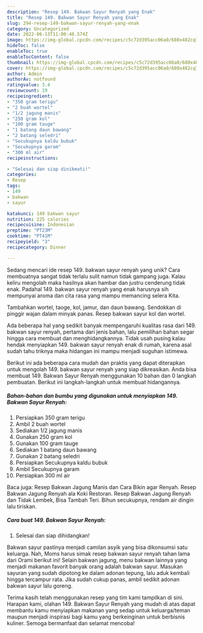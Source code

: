 ```yaml
---
description: "Resep 149. Bakwan Sayur Renyah yang Enak"
title: "Resep 149. Bakwan Sayur Renyah yang Enak"
slug: 294-resep-149-bakwan-sayur-renyah-yang-enak
category: Uncategorized
date: 2022-06-13T11:00:48.574Z
image: https://img-global.cpcdn.com/recipes/c5c72d395acc06a0/680x482cq70/149-bakwan-sayur-renyah-foto-resep-utama.jpg
hideToc: false
enableToc: true
enableTocContent: false
thumbnail: https://img-global.cpcdn.com/recipes/c5c72d395acc06a0/680x482cq70/149-bakwan-sayur-renyah-foto-resep-utama.jpg
cover: https://img-global.cpcdn.com/recipes/c5c72d395acc06a0/680x482cq70/149-bakwan-sayur-renyah-foto-resep-utama.jpg
author: Admin
authorAv: notfound
ratingvalue: 3.4
reviewcount: 19
recipeingredient:
- "350 gram terigu"
- "2 buah wortel"
- "1/2 jagung manis"
- "250 gram kol"
- "100 gram tauge"
- "1 batang daun bawang"
- "2 batang seledri"
- "Secukupnya kaldu bubuk"
- "Secukupnya garam"
- "300 ml air"
recipeinstructions:

- "Selesai dan siap dinikmati!"
categories:
- Resep
tags:
- 149
- bakwan
- sayur

katakunci: 149 bakwan sayur 
nutrition: 225 calories
recipecuisine: Indonesian
preptime: "PT23M"
cooktime: "PT41M"
recipeyield: "3"
recipecategory: Dinner

---
```





Sedang mencari ide resep 149. bakwan sayur renyah yang unik? Cara membuatnya sangat tidak terlalu sulit namun tidak gampang juga. Kalau keliru mengolah maka hasilnya akan hambar dan justru cenderung tidak enak. Padahal 149. bakwan sayur renyah yang enak harusnya sih mempunyai aroma dan cita rasa yang mampu memancing selera Kita.





Tambahkan wortel, taoge, kol, jamur, dan daun bawang. Sendokkan di pinggir wajan dalam minyak panas. Resep bakwan sayur kol dan wortel.

Ada beberapa hal yang sedikit banyak mempengaruhi kualitas rasa dari 149. bakwan sayur renyah, pertama dari jenis bahan, lalu pemilihan bahan segar hingga cara membuat dan menghidangkannya. Tidak usah pusing kalau hendak menyiapkan 149. bakwan sayur renyah enak di rumah, karena asal sudah tahu triknya maka hidangan ini mampu menjadi suguhan istimewa.






Berikut ini ada beberapa cara mudah dan praktis yang dapat diterapkan untuk mengolah 149. bakwan sayur renyah yang siap dikreasikan. Anda bisa membuat 149. Bakwan Sayur Renyah menggunakan 10 bahan dan 0 langkah pembuatan. Berikut ini langkah-langkah untuk membuat hidangannya.

<!--inarticleads1-->

##### Bahan-bahan dan bumbu yang digunakan untuk menyiapkan 149. Bakwan Sayur Renyah:

1. Persiapkan 350 gram terigu
1. Ambil 2 buah wortel
1. Sediakan 1/2 jagung manis
1. Gunakan 250 gram kol
1. Gunakan 100 gram tauge
1. Sediakan 1 batang daun bawang
1. Gunakan 2 batang seledri
1. Persiapkan Secukupnya kaldu bubuk
1. Ambil Secukupnya garam
1. Persiapkan 300 ml air


Baca juga: Resep Bakwan Jagung Manis dan Cara Bikin agar Renyah. Resep Bakwan Jagung Renyah ala Koki Restoran. Resep Bakwan Jagung Renyah dan Tidak Lembek, Bisa Tambah Teri. Bihun secukupnya, rendam air dingin lalu tiriskan. 

<!--inarticleads2-->

##### Cara buat 149. Bakwan Sayur Renyah:


1. Selesai dan siap dihidangkan!

Bakwan sayur pastinya menjadi camilan asyik yang bisa dikonsumsi satu keluarga. Nah, Moms harus simak resep bakwan sayur renyah tahan lama dari Orami berikut ini! Selain bakwan jagung, menu bakwan lainnya yang menjadi makanan favorit banyak orang adalah bakwan sayur. Masukan sayuran yang sudah dipotong ke dalam adonan tepung, lalu aduk kembali hingga tercampur rata. Jika sudah cukup panas, ambil sedikit adonan bakwan sayur lalu goreng. 

Terima kasih telah menggunakan resep yang tim kami tampilkan di sini. Harapan kami, olahan 149. Bakwan Sayur Renyah yang mudah di atas dapat membantu kamu menyiapkan makanan yang sedap untuk keluarga/teman maupun menjadi inspirasi bagi kamu yang berkeinginan untuk berbisnis kuliner. Semoga bermanfaat dan selamat mencoba!
